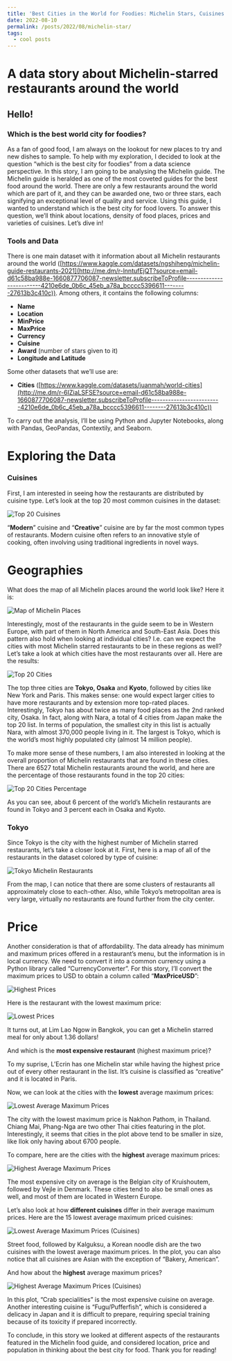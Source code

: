 ```yaml
---
title: 'Best Cities in the World for Foodies: Michelin Stars, Cuisines and Great Food'
date: 2022-08-10
permalink: /posts/2022/08/michelin-star/
tags:
  - cool posts
---
```


A data story about Michelin-starred restaurants around the world
=====

## Hello! 

### Which is the best world city for foodies?

As a fan of good food, I am always on the lookout for new places to try and new dishes to sample. To help with my exploration, I decided to look at the question “which is the best city for foodies” from a data science perspective. In this story, I am going to be analysing the Michelin guide. The Michelin guide is heralded as one of the most coveted guides for the best food around the world. There are only a few restaurants around the world which are part of it, and they can be awarded one, two or three stars, each signifying an exceptional level of quality and service. Using this guide, I wanted to understand which is the best city for food lovers. To answer this question, we’ll think about locations, density of food places, prices and varieties of cuisines. Let’s dive in!

### **Tools and Data**

There is one main dataset with it information about all Michelin restaurants around the world ([https://www.kaggle.com/datasets/ngshiheng/michelin-guide-restaurants-2021](http://me.dm/r-lnntufEjQT?source=email-d61c58ba988e-1660877706087-newsletter.subscribeToProfile-------------------------4210e6de_0b6c_45eb_a78a_bcccc5396611--------27613b3c410c)). Among others, it contains the following columns:

- **Name**
- **Location**
- **MinPrice**
- **MaxPrice**
- **Currency**
- **Cuisine**
- **Award** (number of stars given to it)
- **Longitude and Latitude**

Some other datasets that we’ll use are:

- **Cities** ([https://www.kaggle.com/datasets/juanmah/world-cities](http://me.dm/r-6IZiaLSFSE?source=email-d61c58ba988e-1660877706087-newsletter.subscribeToProfile-------------------------4210e6de_0b6c_45eb_a78a_bcccc5396611--------27613b3c410c))

To carry out the analysis, I’ll be using Python and Jupyter Notebooks, along with Pandas, GeoPandas, Contextily, and Seaborn.

# **Exploring the Data**

### **Cuisines**

First, I am interested in seeing how the restaurants are distributed by cuisine type. Let’s look at the top 20 most common cuisines in the dataset:

![Top 20 Cuisines](/images/barfoodie.png)

“**Modern**” cuisine and “**Creative**” cuisine are by far the most common types of restaurants. Modern cuisine often refers to an innovative style of cooking, often involving using traditional ingredients in novel ways.

# **Geographies**

What does the map of all Michelin places around the world look like? Here it is:

![Map of Michelin Places](/images/mapfoodie.png)

Interestingly, most of the restaurants in the guide seem to be in Western Europe, with part of them in North America and South-East Asia. Does this pattern also hold when looking at individual cities? I.e. can we expect the cities with most Michelin starred restaurants to be in these regions as well? Let’s take a look at which cities have the most restaurants over all. Here are the results:

![Top 20 Cities](/images/barfoodie2.png)

The top three cities are **Tokyo, Osaka** and **Kyoto**, followed by cities like New York and Paris. This makes sense: one would expect larger cities to have more restaurants and by extension more top-rated places. Interestingly, Tokyo has about twice as many food places as the 2nd ranked city, Osaka. In fact, along with Nara, a total of 4 cities from Japan make the top 20 list. In terms of population, the smallest city in this list is actually Nara, with almost 370,000 people living in it. The largest is Tokyo, which is the world’s most highly populated city (almost 14 million people).

To make more sense of these numbers, I am also interested in looking at the overall proportion of Michelin restaurants that are found in these cities. There are 6527 total Michelin restaurants around the world, and here are the percentage of those restaurants found in the top 20 cities:

![Top 20 Cities Percentage](/images/barfoodie3.png)

As you can see, about 6 percent of the world’s Michelin restaurants are found in Tokyo and 3 percent each in Osaka and Kyoto.

### **Tokyo**

Since Tokyo is the city with the highest number of Michelin starred restaurants, let’s take a closer look at it. First, here is a map of all of the restaurants in the dataset colored by type of cuisine:

![Tokyo Michelin Restaurants](/images/tokyofoodie.png)


From the map, I can notice that there are some clusters of restaurants all approximately close to each-other. Also, while Tokyo’s metropolitan area is very large, virtually no restaurants are found further from the city center.

# **Price**

Another consideration is that of affordability. The data already has minimum and maximum prices offered in a restaurant’s menu, but the information is in local currency. We need to convert it into a common currency using a Python library called “CurrencyConverter”. For this story, I’ll convert the maximum prices to USD to obtain a column called “**MaxPriceUSD**”:

![Highest Prices](/images/pricefoodie.png)

Here is the restaurant with the lowest maximum price:

![Lowest Prices](/images/pricefoodie2.png)

It turns out, at Lim Lao Ngow in Bangkok, you can get a Michelin starred meal for only about 1.36 dollars!

And which is the **most expensive restaurant** (highest maximum price)?

To my suprise, L’Ecrin has one Michelin star while having the highest price out of every other restaurant in the list. It’s cuisine is classified as “creative” and it is located in Paris.

Now, we can look at the cities with the **lowest** average maximum prices:

![Lowest Average Maximum Prices](/images/barfoodie4.png)


The city with the lowest maximum price is Nakhon Pathom, in Thailand. Chiang Mai, Phang-Nga are two other Thai cities featuring in the plot. Interestingly, it seems that cities in the plot above tend to be smaller in size, like Ilok only having about 6700 people.

To compare, here are the cities with the **highest** average maximum prices:

![Highest Average Maximum Prices](/images/barfoodie5.png)

The most expensive city on average is the Belgian city of Kruishoutem, followed by Vejle in Denmark. These cities tend to also be small ones as well, and most of them are located in Western Europe.

Let’s also look at how **different cuisines** differ in their average maximum prices. Here are the 15 lowest average maximum priced cuisines:

![Lowest Average Maximum Prices (Cuisines)](/images/barfoodie6.png)


Street food, followed by Kalguksu, a Korean noodle dish are the two cuisines with the lowest average maximum prices. In the plot, you can also notice that all cuisines are Asian with the exception of “Bakery, American”.

And how about the **highest** average maximum prices?

![Highest Average Maximum Prices (Cuisines)](/images/barfoodie7.png)

In this plot, “Crab specialities” is the most expensive cuisine on average. Another interesting cuisine is “Fugu/Pufferfish”, which is considered a delicacy in Japan and it is difficult to prepare, requiring special training because of its toxicity if prepared incorrectly.

To conclude, in this story we looked at different aspects of the restaurants featured in the Michelin food guide, and considered location, price and population in thinking about the best city for food. Thank you for reading!
